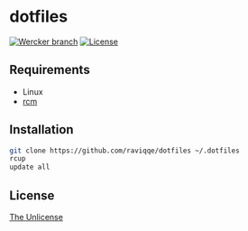 # dotfiles

[![Wercker branch](https://img.shields.io/wercker/ci/raviqqe/dotfiles/master.svg?style=flat-square)](https://app.wercker.com/raviqqe/dotfiles)
[![License](https://img.shields.io/github/license/raviqqe/dotfiles.svg?style=flat-square)](UNLICENSE)

## Requirements

- Linux
- [rcm](https://github.com/thoughtbot/rcm)

## Installation

```sh
git clone https://github.com/raviqqe/dotfiles ~/.dotfiles
rcup
update all
```

## License

[The Unlicense](https://unlicense.org)

